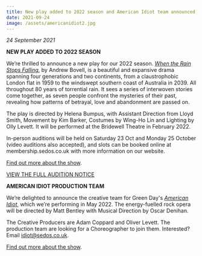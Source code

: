 ```yaml
---
title: New play added to 2022 season and American Idiot team announced
date: 2021-09-24
image: /assets/americanidiot2.jpg
---
```

*24 September 2021*

**NEW PLAY ADDED TO 2022 SEASON**

We’re thrilled to announce a new play for our 2022 season. *[When the Rain Stops Falling](https://sedos.co.uk/shows/2022-when-the-rain-stops-falling)*, by Andrew Bovell, is a beautiful and expansive drama spanning four generations and two continents, from a claustrophobic London flat in 1959 to the windswept southern coast of Australia in 2039. All throughout 80 years of torrential rain.  It sees a series of interwoven stories come together, as seven people confront the mysteries of their past, revealing how patterns of betrayal, love and abandonment are passed on.

The play is directed by Helena Bumpus, with Assistant Direction from Lloyd Smith, Movement by Kim Barker, Costumes by Wing-Ho Lin and Lighting by Olly Levett. It will be performed at the Bridewell Theatre in February 2022.

In-person auditions will be held on Saturday 23 Oct and Monday 25 October (video auditions also accepted), and slots can be booked online at membership.sedos.co.uk with more information on our website.

[Find out more about the show](https://sedos.co.uk/shows/2022-when-the-rain-stops-falling).

[VIEW THE FULL AUDITION NOTICE](https://docs.google.com/document/d/1yojh6TaR8lNuwBGkfoBzYNN3v8dYQearRDChD3Uh7ec/edit?usp=sharing)

**AMERICAN IDIOT PRODUCTION TEAM**

We’re delighted to announce the creative team for Green Day's *[American Idiot](https://sedos.co.uk/shows/2022-american-idiot)*, which we’re performing in May 2022. The energy-fuelled rock opera will be directed by Matt Bentley with Musical Direction by Oscar Denihan. 

The Creative Producers are Adam Coppard and Oliver Levett. The production team are looking for a Choreographer to join them. Interested? Email idiot@sedos.co.uk.

[Find out more about the show](https://sedos.co.uk/shows/2022-american-idiot).